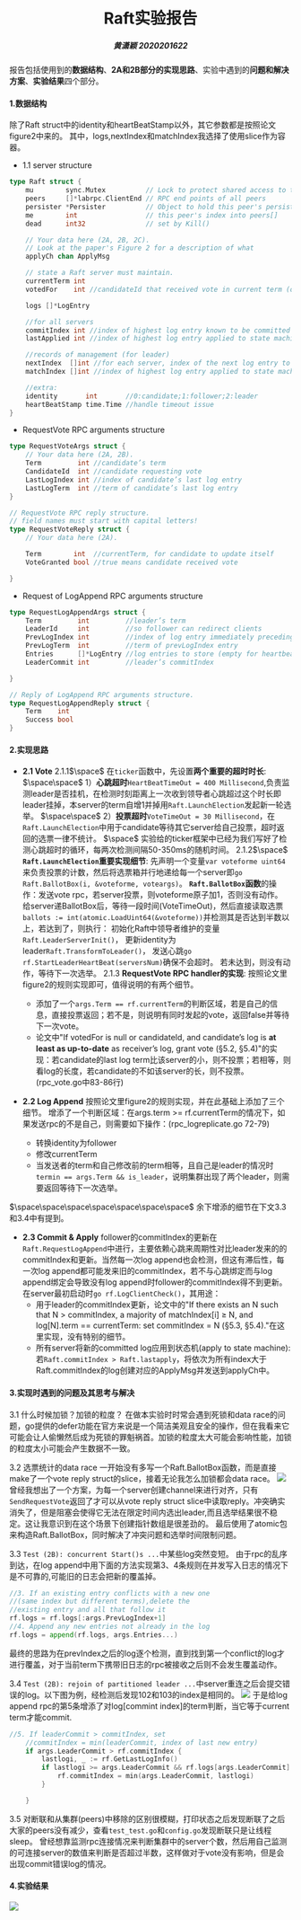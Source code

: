 # <center>Raft实验报告</center>
##### <center>黄潇颖 2020201622</center>
报告包括使用到的**数据结构**、**2A和2B部分的实现思路**、实验中遇到的**问题和解决方案**、**实验结果**四个部分。
#### 1.数据结构
除了Raft struct中的identity和heartBeatStamp以外，其它参数都是按照论文figure2中来的。
其中，logs,nextIndex和matchIndex我选择了使用slice作为容器。
* 1.1 server structure
```go
type Raft struct {
	mu        sync.Mutex          // Lock to protect shared access to this peer's state
	peers     []*labrpc.ClientEnd // RPC end points of all peers
	persister *Persister          // Object to hold this peer's persisted state
	me        int                 // this peer's index into peers[]
	dead      int32               // set by Kill()

	// Your data here (2A, 2B, 2C).
	// Look at the paper's Figure 2 for a description of what
	applyCh chan ApplyMsg

	// state a Raft server must maintain.
	currentTerm int
	votedFor    int //candidateId that received vote in current term (or null if none)

	logs []*LogEntry

	//for all servers
	commitIndex int //index of highest log entry known to be committed (initialized to 0, increases monotonically)
	lastApplied int //index of highest log entry applied to state machine (initialized to 0, increases monotonically)

	//records of management (for leader)
	nextIndex  []int //for each server, index of the next log entry to send to that server (initialized to leader last log index + 1)
	matchIndex []int //index of highest log entry applied to state machine (initialized to 0, increases monotonically)

	//extra:
	identity       int       //0:candidate;1:follower;2:leader
	heartBeatStamp time.Time //handle timeout issue
}
```
* RequestVote RPC arguments structure
```go
type RequestVoteArgs struct {
	// Your data here (2A, 2B).
	Term         int //candidate’s term
	CandidateId  int //candidate requesting vote
	LastLogIndex int //index of candidate’s last log entry
	LastLogTerm  int //term of candidate’s last log entry
}

// RequestVote RPC reply structure.
// field names must start with capital letters!
type RequestVoteReply struct {
	// Your data here (2A).

	Term        int  //currentTerm, for candidate to update itself
	VoteGranted bool //true means candidate received vote

}
```

* Request of LogAppend RPC arguments structure
```go
type RequestLogAppendArgs struct {
	Term         int         //leader’s term
	LeaderId     int         //so follower can redirect clients
	PrevLogIndex int         //index of log entry immediately preceding new ones
	PrevLogTerm  int         //term of prevLogIndex entry
	Entries      []*LogEntry //log entries to store (empty for heartbeat;may send more than one for efficiency)
	LeaderCommit int         //leader’s commitIndex

}

// Reply of LogAppend RPC arguments structure.
type RequestLogAppendReply struct {
	Term    int
	Success bool
}
```

#### 2.实现思路
* **2.1 Vote** 
2.1.1$\space$ 在`ticker`函数中，先设置**两个重要的超时时长**:
$\space\space$ 1）**心跳超时**`HeartBeatTimeOut = 400 Millisecond`,负责监测leader是否挂机，在检测时刻距离上一次收到领导者心跳超过这个时长即leader挂掉，本server的term自增1并掉用`Raft.LaunchElection`发起新一轮选举。
$\space\space$ 2）**投票超时**`VoteTimeOut = 30 Millisecond`，在`Raft.LaunchElection`中用于candidate等待其它server给自己投票，超时返回的选票一律不统计。
$\space$ 实验给的ticker框架中已经为我们写好了检测心跳超时的循环，每两次检测间隔50-350ms的随机时间。
2.1.2$\space$ **`Raft.LaunchElection`重要实现细节**:
先声明一个变量`var voteforme uint64`来负责投票的计数，然后将选票箱并行地递给每一个server即`go Raft.BallotBox(i, &voteforme, voteargs)`。
**`Raft.BallotBox`函数**的操作：发送vote rpc，若server投票，则voteforme原子加1，否则没有动作。
给server递BallotBox后，等待一段时间(VoteTimeOut)，然后直接读取选票`ballots := int(atomic.LoadUint64(&voteforme))`并检测其是否达到半数以上，若达到了，则执行：
初始化Raft中领导者维护的变量`Raft.LeaderServerInit()`，
更新identity为leader`Raft.TransformToLeader()`，
发送心跳`go rf.StartLeaderHeartBeat(serversNum)`确保不会超时。
若未达到，则没有动作，等待下一次选举。
2.1.3 **RequestVote RPC handler的实现**:
按照论文里figure2的规则实现即可，值得说明的有两个细节。
  * 添加了一个`args.Term == rf.currentTerm`的判断区域，若是自己的信息，直接投票返回；若不是，则说明有同时发起的vote，返回false并等待下一次vote。
  * 论文中"If votedFor is null or candidateId, and candidate’s log is **at least as up-to-date** as receiver’s log, grant vote (§5.2, §5.4)"的实现：若candidate的last log term比该server的小，则不投票；若相等，则看log的长度，若candidate的不如该server的长，则不投票。(rpc_vote.go中83-86行)



* **2.2 Log Append**
按照论文里figure2的规则实现，并在此基础上添加了三个细节。
增添了一个判断区域：在args.term >= rf.currentTerm的情况下，如果发送rpc的不是自己，则需要如下操作：(rpc_logreplicate.go 72-79)
	- 转换identity为follower
	- 修改currentTerm
	- 当发送者的term和自己修改前的term相等，且自己是leader的情况时`termin == args.Term && is_leader`，说明集群出现了两个leader，则需要返回等待下一次选举。



$\space\space\space\space\space\space\space$ 余下增添的细节在下文3.3和3.4中有提到。

* **2.3 Commit & Apply**
follower的commitIndex的更新在`Raft.RequestLogAppend`中进行，主要依赖心跳来周期性对比leader发来的的commitIndex和更新。当然每一次log append也会检测，但这有滞后性，每一次log append都可能发来旧的commitIndex，若不与心跳绑定而与log append绑定会导致没有log append时follower的commitIndex得不到更新。
在server最初启动时`go rf.LogClientCheck()`，其用途：
   - 用于leader的commitIndex更新，论文中的"If there exists an N such that N > commitIndex, a majority of matchIndex[i] ≥ N, and log[N].term == currentTerm: set commitIndex = N (§5.3, §5.4)."在这里实现，没有特别的细节。
   - 所有server将新的committed log应用到状态机(apply to state machine):若`Raft.commitIndex > Raft.lastapply`，将依次为所有index大于Raft.commitIndex的log创建对应的ApplyMsg并发送到applyCh中。

#### 3.实现时遇到的问题及其思考与解决

3.1 什么时候加锁？加锁的粒度？
在做本实验时时常会遇到死锁和data race的问题，go提供的defer功能在官方来说是一个简洁美观且安全的操作，但在我看来它可能会让人偷懒然后成为死锁的罪魁祸首。加锁的粒度太大可能会影响性能，加锁的粒度太小可能会产生数据不一致。

3.2 选票统计的data race
一开始没有多写一个Raft.BallotBox函数，而是直接make了一个vote reply struct的slice，接着无论我怎么加锁都会data race。
<img src="./pic/datarace.png">
曾经我想出了一个方案，为每一个server创建channel来进行对齐，只有`SendRequestVote`返回了才可以从vote reply struct slice中读取reply。冲突确实消失了，但是阻塞会使得它无法在限定时间内选出leader,而且选举结果很不稳定。这让我意识到在这个场景下创建指针数组是很差劲的。
最后使用了atomic包来构造Raft.BallotBox，同时解决了冲突问题和选举时间限制问题。

3.3 `Test (2B): concurrent Start()s ...`中某些log突然变短。
由于rpc的乱序到达，在log append中用下面的方法实现第3、4条规则在并发写入日志的情况下是不可靠的,可能旧的日志会把新的覆盖掉。
```go
//3. If an existing entry conflicts with a new one
//(same index but different terms),delete the
//existing entry and all that follow it
rf.logs = rf.logs[:args.PrevLogIndex+1]
//4. Append any new entries not already in the log
rf.logs = append(rf.logs, args.Entries...)
```
最终的思路为在prevIndex之后的log逐个检测，直到找到第一个conflict的log才进行覆盖，对于当前term下携带旧日志的rpc被接收之后则不会发生覆盖动作。

3.4 `Test (2B): rejoin of partitioned leader ...`中server重连之后会提交错误的log。以下图为例，经检测后发现102和103的index是相同的。
<img src="./pic/wrongapply.png">
于是给log append rpc的第5条增添了对log[commint index]的term判断，当它等于current term才能commit.
```go
//5. If leaderCommit > commitIndex, set
	//commitIndex = min(leaderCommit, index of last new entry)
	if args.LeaderCommit > rf.commitIndex {
		lastlogi, _ := rf.GetLastLogInfo()
		if lastlogi >= args.LeaderCommit && rf.logs[args.LeaderCommit].Term == rf.currentTerm {
			rf.commitIndex = min(args.LeaderCommit, lastlogi)
		}

	}
```

3.5 对断联和从集群(peers)中移除的区别很模糊，打印状态之后发现断联了之后大家的peers没有减少，查看`test_test.go`和`config.go`发现断联只是让线程sleep。
曾经想靠监测rpc连接情况来判断集群中的server个数，然后用自己监测的可连接server的数值来判断是否超过半数，这样做对于vote没有影响，但是会出现commit错误log的情况。


#### 4.实验结果
<img src="./pic/test.png">
